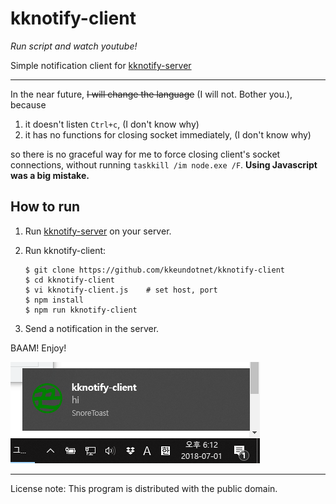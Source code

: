 kknotify-client
======

*Run script and watch youtube!*

Simple notification client for
[kknotify-server](https://github.com/kkeundotnet/kknotify-server)

******

In the near future, ~~I will change the language~~ (I will not.
Bother you.), because

1.  it doesn't listen `Ctrl+c`, (I don't know why)
2.  it has no functions for closing socket immediately, (I don't know
    why)

so there is no graceful way for me to force closing client's socket
connections, without running `taskkill /im node.exe /F`.  **Using
Javascript was a big mistake.**

How to run
------

1.  Run
    [kknotify-server](https://github.com/kkeundotnet/kknotify-server)
    on your server.

2.  Run kknotify-client:

    ```
    $ git clone https://github.com/kkeundotnet/kknotify-client
    $ cd kknotify-client
    $ vi kknotify-client.js    # set host, port
    $ npm install
    $ npm run kknotify-client
    ```

3.  Send a notification in the server.

BAAM!  Enjoy!

![screenshot.png](screenshot.png)

******

License note: This program is distributed with the public domain.
